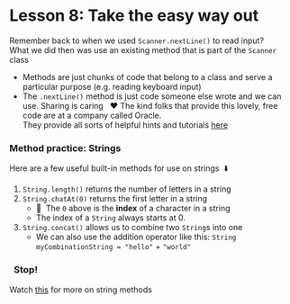 # Lesson 8: Take the easy way out
Remember back to when we used `Scanner.nextLine()` to read input?\
What we did then was use an existing method that is part of the `Scanner` class
 - Methods are just chunks of code that belong to a class and serve a particular purpose (e.g. reading keyboard input)
 - The `.nextLine()` method is just code someone else wrote and we can use. Sharing is caring &nbsp; :heart: 
The kind folks that provide this lovely, free code are at a company called Oracle.\
They provide all sorts of helpful hints and tutorials [here](https://docs.oracle.com/javase/tutorial/java/index.html)

### Method practice: Strings
Here are a few useful built-in methods for use on strings &nbsp;:arrow_down:
  1. `String.length()` returns the number of letters in a string
  2. `String.chatAt(0)` returns the first letter in a string
      - :pushpin:&nbsp; The `0` above is the **index** of a character in a string
      - The index of a `String` always starts at 0.
  3. `String.concat()` allows us to combine two `String`s into one
      - We can also use the addition operator like this: `String myCombinationString = "hello"` + `"world"`
      
### &nbsp; Stop! 
Watch [this](https://youtube.com) for more on string methods

   
   
    
  

